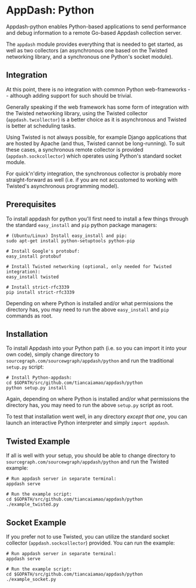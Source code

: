 # AppDash: Python

Appdash-python enables Python-based applications to send performance and debug information to a remote Go-based Appdash collection server.

The `appdash` module provides everything that is needed to get started, as well as two collectors (an asynchronous one based on the Twisted networking library, and a synchronous one Python's socket module).

## Integration

At this point, there is no integration with common Python web-frameworks -- although adding support for such should be trivial.

Generally speaking if the web framework has some form of integration with the Twisted networking library, using the Twisted collector (`appdash.twcollector`) is a better choice as it is asynchronous and Twisted is better at scheduling tasks.

Using Twisted is not always possible, for example Django applications that are hosted by Apache (and thus, Twisted cannot be long-running). To suit these cases, a synchronous remote collector is provided (`appdash.sockcollector`) which operates using Python's standard socket module.

For quick'n'dirty integration, the synchronous collector is probably more straight-forward as well (i.e. if you are not accustomed to working with Twisted's asynchronous programming model).

## Prerequisites

To install appdash for python you'll first need to install a few things through the standard `easy_install` and `pip` python package managers:

```
# (Ubuntu/Linux) Install easy_install and pip:
sudo apt-get install python-setuptools python-pip

# Install Google's protobuf:
easy_install protobuf

# Install Twisted networking (optional, only needed for Twisted integration):
easy_install twisted

# Install strict-rfc3339
pip install strict-rfc3339
```

Depending on where Python is installed and/or what permissions the directory has, you may need to run the above `easy_install` and `pip` commands as root.

## Installation

To install Appdash into your Python path (i.e. so you can import it into your own code), simply change directory to `sourcegraph.com/sourcewgraph/appdash/python` and run the traditional `setup.py` script:

```
# Install Python-appdash:
cd $GOPATH/src/github.com/tiancaiamao/appdash/python
python setup.py install
```

Again, depending on where Python is installed and/or what permissions the directory has, you may need to run the above `setup.py` script as root.

To test that installation went well, in any directory _except that one_, you can launch an interactive Python interpreter and simply `import appdash`.

## Twisted Example

If all is well with your setup, you should be able to change directory to `sourcegraph.com/sourcewgraph/appdash/python` and run the Twisted example:

```
# Run appdash server in separate terminal:
appdash serve

# Run the example script:
cd $GOPATH/src/github.com/tiancaiamao/appdash/python
./example_twisted.py
```

## Socket Example

If you prefer not to use Twisted, you can utilize the standard socket collector (`appdash.sockcollector`) provided. You can run the example:

```
# Run appdash server in separate terminal:
appdash serve

# Run the example script:
cd $GOPATH/src/github.com/tiancaiamao/appdash/python
./example_socket.py
```
